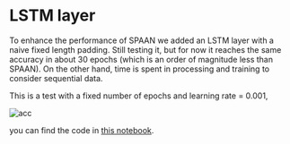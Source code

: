 # LSTM layer

To enhance the performance of SPAAN we added an LSTM layer with a naive fixed length padding. 
Still testing it, but for now it reaches the same accuracy in about 30 epochs (which is an order of magnitude less than SPAAN).
On the other hand, time is spent in processing and training to consider sequential data.

This is a test with a fixed number of epochs and learning rate = 0.001, 

![acc](https://user-images.githubusercontent.com/62892813/200834845-515aa142-4e48-406e-b408-67ba818d6b87.png)

you can find the code in [this notebook](./LSTM_spaan.ipynb).
